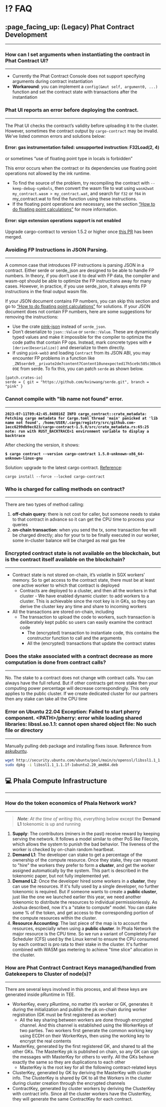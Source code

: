 # ⁉️ FAQ

## :page\_facing\_up: (Legacy) Phat Contract Development <a href="#how-to-set-arguments-when-instantiating-the-contract-in-phat-contract-ui" id="how-to-set-arguments-when-instantiating-the-contract-in-phat-contract-ui"></a>

***

### How can I set arguments when instantiating the contract in Phat Contract UI? <a href="#how-to-set-arguments-when-instantiating-the-contract-in-phat-contract-ui" id="how-to-set-arguments-when-instantiating-the-contract-in-phat-contract-ui"></a>

***

* Currently the Phat Contract Console does not support specifying arguments during contract instantiation
* **Workaround**: you can implement a `config(&mut self, argument0, ...)` function and set the contract state with transactions after the instantiation

### Phat UI reports an error before deploying the contract. <a href="#phat-ui-reports-an-error-before-deploying-the-contract" id="phat-ui-reports-an-error-before-deploying-the-contract"></a>

***

The Phat UI checks the contract’s validity before uploading it to the cluster. However, sometimes the contract output by `cargo-contract` may be invalid. We’ve listed common errors and solutions below:

#### **Error: gas instrumentation failed: unsupported instruction: F32Load(2, 4)**

or sometimes “use of floating point type in locals is forbidden”

This error occurs when the contract or its dependencies use floating point operations not allowed by the ink runtime.

* To find the source of the problem, try recompiling the contract with `--keep-debug-symbols`, then convert the wasm file to wat using `wasm2wat my_contract.wasm > my_contract.wat`, and search for `f32` or `f64` in my\_contract.wat to find the function using these instructions.
* If the floating point operations are necessary, see the section [“How to do floating point calculations”](../developers/support/broken-reference/) for more information.

#### **Error: sign extension operations support is not enabled**

Upgrade cargo-contract to version 1.5.2 or higher once [this PR](https://github.com/paritytech/cargo-contract/pull/904) has been merged.

### Avoiding FP Instructions in JSON Parsing. <a href="#avoiding-fp-instructions-in-json-parsing" id="avoiding-fp-instructions-in-json-parsing"></a>

***

A common case that introduces FP instructions is parsing JSON in a contract. Either serde or serde\_json are designed to be able to handle FP numbers. In theory, if you don’t use it to deal with FP data, the compiler and wasm-opt should be able to optimize the FP instructions away for many cases. However, in practice, if you use serde\_json, it always emits FP instructions in the final output wasm file.

If your JSON document contains FP numbers, you can skip this section and go to [“How to do floating point calculations”](../developers/support/broken-reference/) for solutions. If your JSON document does not contain FP numbers, here are some suggestions for removing the instructions:

* Use the crate [pink-json](https://crates.io/crates/pink-json) instead of `serde_json`.
* Don’t deserialize to `json::Value` or `serde::Value`. These are dynamically typed values and make it impossible for the compiler to optimize the code paths that contain FP ops. Instead, mark concrete types with `#[derive(Deserialize)]` and deserialize to them directly.
* If using `pink-web3` and loading `Contract` from its JSON ABI, you may encounter FP problems in a function like `_ZN5serde9__private2de7content7Content10unexpected17h5ce9c505c30bc609E` from serde. To fix this, you can patch `serde` as shown below.

```
[patch.crates-io]
serde = { git = "https://github.com/kvinwang/serde.git", branch = "pink" }
```

### Cannot compile with "lib name not found" error.

***

<pre class="language-shell" data-overflow="wrap"><code class="lang-shell"><strong>2023-07-11T09:42:45.848016Z INFO cargo_contract::crate_metadata: Fetching cargo metadata for Cargo.toml thread 'main' panicked at 'lib name not found', /home/USER/.cargo/registry/src/github.com-1ecc6299db9ec823/cargo-contract-1.5.0/src/crate_metadata.rs:65:25 note: run with RUST_BACKTRACE=1 environment variable to display a backtrace
</strong></code></pre>

After checking the version, it shows:

<pre><code><strong>$ cargo contract --version cargo-contract 1.5.0-unknown-x86_64-unknown-linux-gnu
</strong></code></pre>

Solution: upgrade to the latest cargo contract. [Reference](https://github.com/paritytech/cargo-contract#installation):

```shell
cargo install --force --locked cargo-contract
```

### Who is charged for calling methods on contract?

***

There are two types of method calling:

1. **off-chain query**: there is not cost for caller, but someone needs to stake to that contract in advance so it can get the CPU time to process your queries
2. **on-chain transaction**: when you send the tx, some transaction fee will be charged directly; also for your tx to be finally executed in our worker, some in-cluster balance will be charged as real gas fee

### Encrypted contract state is not available on the blockchain, but is the contract itself available on the blockchain?

***

* Contract state is not stored on-chain, it’s volatile in SGX workers’ memory. So to get access to the contract state, there must be at least one active worker to which that contract is deployed
  * Contracts are deployed to a cluster, and then all the workers in that cluster - We have enabled dynamic cluster: to add workers to a cluster. This is achievable since the root key is in GKs, so they can derive the cluster key any time and share to incoming workers
* All the transactions are stored on-chain, including
  * The transaction to upload the code to workers, such transaction is deliberately kept public so users can easily examine the contract code
    * The (encrypted) transaction to instantiate code, this contains the constructor function to call and the arguments
    * All the (encrypted) transactions that update the contract states

### Does the stake associated with a contract decrease as more computation is done from contract calls?

***

No. The stake to a contract does not change with contract calls. You can always have the full refund. But if other contracts get more stake then your computing power percentage will decrease correspondingly. This only applies to the public cluster. If we create dedicated cluster for our partners then any stake can take all the CPU time

### Error on Ubuntu 22.04 Exception: Failed to start pherry component. \<PATH>/pherry: error while loading shared libraries: libssl.so.1.1: cannot open shared object file: No such file or directory

***

Manually pulling deb package and installing fixes issue. Reference from [askubuntu](https://askubuntu.com/questions/1403619/mongodb-install-fails-on-ubuntu-22-04-depends-on-libssl1-1-but-it-is-not-insta).&#x20;

```sh
wget http://security.ubuntu.com/ubuntu/pool/main/o/openssl/libssl1.1_1.1.1f-1ubuntu2.20_amd64.deb
sudo dpkg -i libssl1.1_1.1.1f-1ubuntu2.20_amd64.deb
```

## :computer: Phala Compute Infrastructure&#x20;

***

### How do the token economics of Phala Network work?

***

> _**Note**: At the time of writing this, &#x65;_&#x76;erything below except the **Demand L1** tokenomic is up and running

1. **Supply**: The contributors (miners in the past) receive reward by keeping serving the network. It follows a model similar to other PoS like Filecoin, which allows the system to punish the bad behavior. The liveness of the worker is checked by on-chain random heartbeat.
2. **Demand L1**: The developer can stake to get a percentage of the ownership of the compute resource. Once they stake, they can request to "hire" the workers they prefer to form a **cluster**, and get the worker assigned automatically by the system. This part is described in the tokenomic paper, but not fully implemented yet.
3. **Demand L2**: Once the developer hired some workers in a **cluster**, they can use the resources. If it's fully used by a single developer, no further tokenomic is required. But if someone wants to create a **public cluster**, just like the one we launched earlier this year, we need another tokenomic to distribute the resources to individual permissionlessly. As Joshua described, now it's a "stake to compute" model. You can stake some % of the token, and get access to the corresponding portion of the compute resources within the cluster.
4. **Resource Accounting**: The last piece of the map is to account the resources, especially when using a **public cluster**. In Phala Network the major resource is the CPU time. So we run a variant of Completely Fair Scheduler (CFS) used by the Linux kernel to ensure the CPU consumed by each contract is pro rata to their stake in the cluster. It's further combined with WASM gas metering to achieve "time slice" allocation in the cluster.

### How are Phat Contract Contract Keys managed/handled from Gatekeepers to Cluster of node(s)?

***

There are several keys involved in this process, and all these keys are generated inside pRuntime in TEE.

* WorkerKey, every pRuntime, no matter it’s worker or GK, generates it during the initialization and publish the pk on-chain during worker registration (GK must be first registered as worker)
  * All the key sharing between workers are done through encrypted channel. And this channel is established using the WorkerKeys of two parties. Two workers first generate the common working key using ECDH on their WorkerKeys, then using the working key to encrypt the real contents
* MasterKey, generated by the first registered GK, and shared to all the other GKs. The MasterKey pk is published on chain, so any GK can sign the messages with MasterKey for others to verify. All the GKs behave exactly the same so they are duplications to each other
  * MasterKey is the root key for all the following contract-related keys
* ClusterKey, generated by GK by deriving the MasterKey with cluster info. The ClusterKey is shared by GK to all the Workers in the cluster during cluster creation through the encrypted channels
* ContractKey, generated by cluster workers by deriving the ClusterKey with contract info. Since all the cluster workers have the ClusterKey, they will generate the same ContractKey for each contract.
